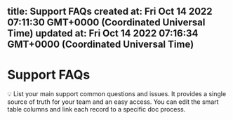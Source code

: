 
title: Support FAQs
created at: Fri Oct 14 2022 07:11:30 GMT+0000 (Coordinated Universal Time)
updated at: Fri Oct 14 2022 07:16:34 GMT+0000 (Coordinated Universal Time)
---

# Support FAQs

💡 List your main support common questions and issues. It provides a single source of truth for your team and an easy access. You can edit the smart table columns and link each record to a specific doc process.

          